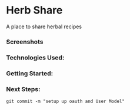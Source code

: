 # Herb Share
A place to share herbal recipes

### Screenshots 





### Technologies Used:


### Getting Started:


### Next Steps:

```git commit -m "setup up oauth and User Model"```
